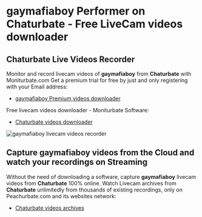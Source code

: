 # gaymafiaboy Performer on Chaturbate - Free LiveCam videos downloader

## Chaturbate Live Videos Recorder

Monitor and record livecam videos of **gaymafiaboy** from **Chaturbate** with Moniturbate.com
Get a premium trial for free by just and only registering with your Email address:
* [gaymafiaboy Premium videos downloader](https://moniturbate.com/request-demo-licence-key.html)

Free livecam videos downloader - Moniturbate Software:
* [Chaturbate videos downloader](https://moniturbate.com/moniturbate-download-software.html)

![gaymafiaboy livecam videos recorder](https://peachurnet.com/templates/moniturbate-software.png)


## Capture gaymafiaboy videos from the Cloud and watch your recordings on Streaming

Without the need of downloading a software, capture **gaymafiaboy** livecam videos from **Chaturbate** 100% online.
Watch Livecam archives from **Chaturbate** unlimitedly from thousands of existing recordings, only on Peachurbate.com and its websites network:
* [Chaturbate videos archives](https://peachurnet.com/)